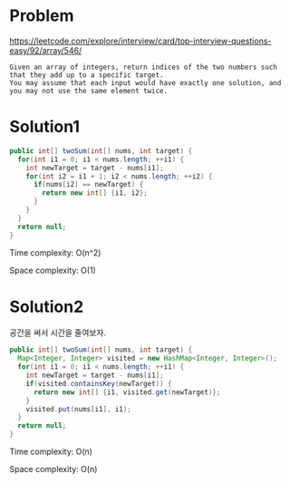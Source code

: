 # Problem
https://leetcode.com/explore/interview/card/top-interview-questions-easy/92/array/546/
```
Given an array of integers, return indices of the two numbers such that they add up to a specific target.
You may assume that each input would have exactly one solution, and you may not use the same element twice.
```

# Solution1

```java
public int[] twoSum(int[] nums, int target) {
  for(int i1 = 0; i1 < nums.length; ++i1) {
    int newTarget = target - nums[i1];
    for(int i2 = i1 + 1; i2 < nums.length; ++i2) {
      if(nums[i2] == newTarget) {
        return new int[] {i1, i2};
      }
    }
  }
  return null;
}
```

Time complexity: O(n^2)

Space complexity: O(1)

# Solution2
공간을 써서 시간을 줄여보자.

```java
public int[] twoSum(int[] nums, int target) {
  Map<Integer, Integer> visited = new HashMap<Integer, Integer>();
  for(int i1 = 0; i1 < nums.length; ++i1) {
    int newTarget = target - nums[i1];
    if(visited.containsKey(newTarget)) {
      return new int[] {i1, visited.get(newTarget)};
    }
    visited.put(nums[i1], i1);
  }
  return null;
}
```

Time complexity: O(n)

Space complexity: O(n)
